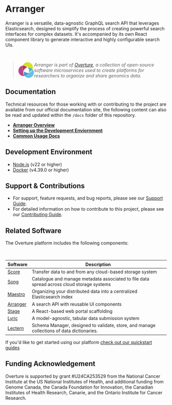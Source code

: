 # Arranger

Arranger is a versatile, data-agnostic GraphQL search API that leverages Elasticsearch, designed to simplify the process of creating powerful search interfaces for complex datasets. It's accompanied by its own React component library to generate interactive and highly configurable search UIs.

</br>

> <img align="left" src="ov-logo.png" height="50"/>
>
> _Arranger is part of [Overture](https://www.overture.bio/), a collection of open-source software microservices used to create platforms for researchers to organize and share genomics data._

## Documentation

Technical resources for those working with or contributing to the project are available from our official documentation site, the following content can also be read and updated within the `/docs` folder of this repository.

- **[Arranger Overview](https://docs.overture.bio/docs/core-software/Arranger/overview)**
- [**Setting up the Development Enviornment**](https://docs.overture.bio/docs/core-software/Arranger/setup)
- [**Common Usage Docs**](https://docs.overture.bio/docs/core-software/Arranger/setup)

## Development Environment

- [Node.js](https://nodejs.org/) (v22 or higher)
- [Docker](https://www.docker.com/) (v4.39.0 or higher)

## Support & Contributions

- For support, feature requests, and bug reports, please see our [Support Guide](https://docs.overture.bio/community/support).
- For detailed information on how to contribute to this project, please see our [Contributing Guide](https://docs.overture.bio/docs/contribution).

## Related Software

The Overture platform includes the following components:

</br>

| Software                                                | Description                                                                               |
| ------------------------------------------------------- | ----------------------------------------------------------------------------------------- |
| [Score](https://github.com/overture-stack/score/)       | Transfer data to and from any cloud-based storage system                                  |
| [Song](https://github.com/overture-stack/song/)         | Catalogue and manage metadata associated to file data spread across cloud storage systems |
| [Maestro](https://github.com/overture-stack/maestro/)   | Organizing your distributed data into a centralized Elasticsearch index                   |
| [Arranger](https://github.com/overture-stack/arranger/) | A search API with reusable UI components                                                  |
| [Stage](https://github.com/overture-stack/stage)        | A React-based web portal scaffolding                                                      |
| [Lyric](https://github.com/overture-stack/lyric)        | A model-agnostic, tabular data submission system                                          |
| [Lectern](https://github.com/overture-stack/lectern)    | Schema Manager, designed to validate, store, and manage collections of data dictionaries. |

If you'd like to get started using our platform [check out our quickstart guides](https://docs.overture.bio/guides/getting-started)

## Funding Acknowledgement

Overture is supported by grant #U24CA253529 from the National Cancer Institute at the US National Institutes of Health, and additional funding from Genome Canada, the Canada Foundation for Innovation, the Canadian Institutes of Health Research, Canarie, and the Ontario Institute for Cancer Research.
